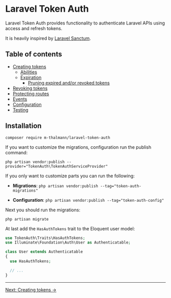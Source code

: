 # Laravel Token Auth

Laravel Token Auth provides functionality to authenticate Laravel APIs using access and refresh tokens.

It is heavily inspired by [Laravel Sanctum](https://github.com/laravel/sanctum).

## Table of contents

- [Creating tokens](./creating_tokens.md)
  - [Abilities](./abilities.md)
  - [Expiration](./expiration.md)
    - [Pruning expired and/or revoked tokens](./expiration.md#pruning-expired-andor-revoked-tokens)
- [Revoking tokens](./revoking.md)
- [Protecting routes](./protecting_routes.md)
- [Events](./events.md)
- [Configuration](./configuration.md)
- [Testing](./testing.md)

## Installation

```
composer require m-thalmann/laravel-token-auth
```

If you want to customize the migrations, configuration run the publish command:

```
php artisan vendor:publish --provider="TokenAuth\TokenAuthServiceProvider"
```

If you only want to customize parts you can run the following:

- **Migrations**: `php artisan vendor:publish --tag="token-auth-migrations"`

- **Configuration**: `php artisan vendor:publish --tag="token-auth-config"`

Next you should run the migrations:

```
php artisan migrate
```

At last add the `HasAuthTokens` trait to the Eloquent user model:

```php
use TokenAuth\Traits\HasAuthTokens;
use Illuminate\Foundation\Auth\User as Authenticatable;

class User extends Authenticatable
{
  use HasAuthTokens;

  // ...
}
```

---

[Next: Creating tokens &rarr;](./creating_tokens.md)
